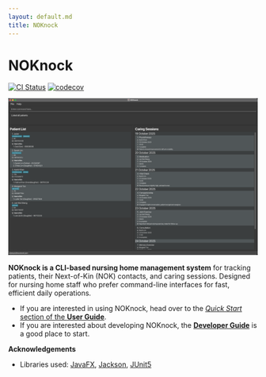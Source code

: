 ```yaml
---
layout: default.md
title: NOKnock
---
```


# NOKnock

[![CI Status](https://github.com/se-edu/addressbook-level3/workflows/Java%20CI/badge.svg)](https://github.com/se-edu/addressbook-level3/actions)
[![codecov](https://codecov.io/gh/se-edu/addressbook-level3/branch/master/graph/badge.svg)](https://codecov.io/gh/se-edu/addressbook-level3)

![Ui](images/Ui.png)

**NOKnock is a CLI-based nursing home management system** for tracking patients, their Next-of-Kin (NOK) contacts, and caring sessions. Designed for nursing home staff who prefer command-line interfaces for fast, efficient daily operations.

* If you are interested in using NOKnock, head over to the [_Quick Start_ section of the **User Guide**](UserGuide.html#quick-start).
* If you are interested about developing NOKnock, the [**Developer Guide**](DeveloperGuide.html) is a good place to start.

**Acknowledgements**

* Libraries used: [JavaFX](https://openjfx.io/), [Jackson](https://github.com/FasterXML/jackson), [JUnit5](https://github.com/junit-team/junit5)
